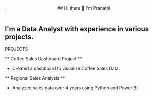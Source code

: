 <div align="center">## Hi there 👋 I'm Pranathi</div>`

## I'm a Data Analyst with experience in various projects.

PROJECTS

** Coffee Sales Dashboard Project **
- Created a dashboard to visualize Coffee Sales Data.

** Regional Sales Analysis **
- Analyzed sales data over 4 years using Python and Power BI.
